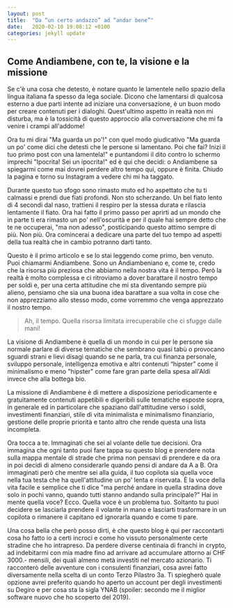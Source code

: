 ```yaml
---
layout: post
title:  "Da “un certo andazzo” ad “andar bene”"
date:   2020-02-10 19:08:12 +0100
categories: jekyll update
---
```


## Come Andiambene, con te, la visione e la missione

Se c'è una cosa che detesto, è notare quanto le lamentele nello spazio della lingua italiana fa spesso da lega sociale. Dicono che lamentarsi di qualcosa esterno a due parti intente ad iniziare una conversazione, è un buon modo per creare contenuti per i dialoghi. Quest'ultimo aspetto in realtà non mi disturba, ma è la tossicità di questo approccio alla conversazione che mi fa venire i crampi all'addome!

Ora tu mi dirai "Ma guarda un po'!" con quel modo giudicativo "Ma guarda un po' come dici che detesti che le persone si lamentano. Poi che fai? Inizi il tuo primo post con una lamentela!" e puntandomi il dito contro lo schermo imprechi "Ipocrita! Sei un ipocrita!" ed è qui che decidi: o Andiambene sa spiegarmi come mai dovrei perdere altro tempo qui, oppure è finita. Chiudo la pagina e torno su Instagram a vedere chi mi ha taggato.

Durante questo tuo sfogo sono rimasto muto ed ho aspettato che tu ti calmassi e prendi due fiati profondi. Non sto scherzando. Un bel fiato lento di 4 secondi dal naso, trattieni il respiro per la stessa durata e rilascia lentamente il fiato. Ora hai fatto il primo passo per aprirti ad un mondo che in parte ti era rimasto un po' nell'oscurità e per il quale hai sempre detto che te ne occuperai, "ma non adesso", posticipando questo attimo sempre di più. Non più. Ora comincerai a dedicare una parte del tuo tempo ad aspetti della tua realtà che in cambio potranno darti tanto.

Questo è il primo articolo e se lo stai leggendo come primo, ben venuto. Puoi chiamarmi Andiambene. Sono un Andiambeniano e, come te, credo che la risorsa più preziosa che abbiamo nella nostra vita è il tempo. Però la realtà è molto complessa e ci ritroviamo a dover barattare il nostro tempo per soldi e, per una certa attitudine che mi sta diventando sempre più alieno, pensiamo che sia una buona idea barattare a sua volta in cose che non apprezziamo allo stesso modo, come vorremmo che venga apprezzato il nostro tempo.

> Ah, il tempo. Quella risorsa limitata irrecuperabile che ci sfugge dalle mani!

La visione di Andiambene è quella di un mondo in cui per le persone sia normale parlare di diverse tematiche che sembrano quasi tabù o provocano sguardi strani e lievi disagi quando se ne parla, tra cui finanza personale, sviluppo personale, intelligenza emotiva e altri contenuti “hipster” come il minimalismo e meno "hipster" come fare gran parte della spesa all'Aldi invece che alla bottega bio.

La missione di Andiambene è di mettere a disposizione periodicamente e gratuitamente contenuti appetibili e digeribili sulle tematiche esposte sopra, in generale ed in particolare che spaziano dall'attitudine verso i soldi, investimenti finanziari, stile di vita minimalista e minimalismo finanziario, gestione delle proprie priorità e tanto altro che rende questa una lista incompleta.

Ora tocca a te. Immaginati che sei al volante delle tue decisioni. Ora immagina che ogni tanto puoi fare tappa su questo blog e prendere nota sulla mappa mentale di strade che prima non pensavi di prendere e da ora in poi decidi di almeno considerarle quando pensi di andare da A a B. Ora immaginati però che mentre sei alla guida, il tuo copilota sia quella voce nella tua testa che ha quell'attitudine un po' lenta e riservata. È la voce della vita facile e semplice che ti dice "ma perché andare in quella stradina dove solo in pochi vanno, quando tutti stanno andando sulla principale?" Hai in mente quella voce? Ecco. Quella voce è un problema tuo. Soltanto tu puoi decidere se lasciarla prendere il volante in mano e lasciarti trasformare in un copilota o rimanere il capitano ed ignorarla quando e come ti pare.

Una cosa bella che però posso dirti, è che questo blog è qui per raccontarti cosa ho fatto io a certi incroci e come ho vissuto personalmente certe stradine che ho intrapreso. Da perdere diverse centinaia di franchi in crypto, ad indebitarmi con mia madre fino ad arrivare ad accumulare attorno ai CHF 3000.- mensili, dei quali almeno metà investiti nel mercato azionario. Ti racconterò delle avventure con i consulenti finanziari, cosa avrei fatto diversamente nella scelta di un conto Terzo Pilastro 3a. Ti spiegherò quale opzione avrei preferito quando ho aperto un account per degli investimenti su Degiro e per cosa sta la sigla YNAB (spoiler: secondo me il miglior software nuovo che ho scoperto del 2019).
